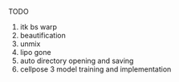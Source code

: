 TODO

1) itk bs warp
2) beautification
3) unmix
4) lipo gone
5) auto directory opening and saving
6) cellpose 3 model training and implementation
